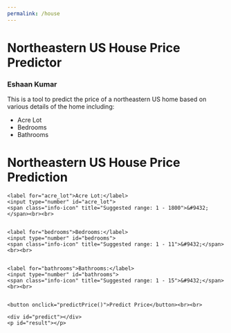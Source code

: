 ```yaml
---
permalink: /house
---
```


# Northeastern US House Price Predictor
### Eshaan Kumar

This is a tool to predict the price of a northeastern US home based on various details of the home including:
- Acre Lot
- Bedrooms
- Bathrooms

<html lang="en">
<head>
    <meta charset="UTF-8">
    <meta name="viewport" content="width=device-width, initial-scale=1.0">
    <title>House Price Prediction</title>
</head>
<body>
    <h1>Northeastern US House Price Prediction</h1>

    <label for="acre_lot">Acre Lot:</label>
    <input type="number" id="acre_lot">
    <span class="info-icon" title="Suggested range: 1 - 1800">&#9432;</span><br><br>


    <label for="bedrooms">Bedrooms:</label>
    <input type="number" id="bedrooms">
    <span class="info-icon" title="Suggested range: 1 - 11">&#9432;</span><br><br>


    <label for="bathrooms">Bathrooms:</label>
    <input type="number" id="bathrooms">
    <span class="info-icon" title="Suggested range: 1 - 15">&#9432;</span><br><br>


    <button onclick="predictPrice()">Predict Price</button><br><br>

    <div id="predict"></div>
    <p id="result"></p>

<style>
    .info-icon {
        margin-left: 5px;
        cursor: pointer;
        font-size: 18px;
    }

    .info-icon:hover {
        color: blue;
    }
</style>

<script>
    function predictPrice() {
        const acreLot = document.getElementById("acre_lot").value;
        const bedrooms = document.getElementById("bedrooms").value;
        const bathrooms = document.getElementById("bathrooms").value;

        const acreLotInRange = acreLot >= 1 && acreLot <= 1800;
        const bedroomsInRange = bedrooms >= 1 && bedrooms <= 11;
        const bathroomsInRange = bathrooms >= 1 && bathrooms <= 15;

        if (!acreLotInRange || !bedroomsInRange || !bathroomsInRange) {
            document.getElementById("result").innerText = "Please enter values within the suggested range.";
            return
        }

        const requestData = {
            "acre_lot": acreLot,
            "bedrooms": bedrooms,
            "bathrooms": bathrooms
        };
        console.log(JSON.stringify(requestData))
        fetch("http://127.0.0.1:8059/api/houseprice/predict", {
            method: "POST",
            headers: {
                "Content-Type": "application/json",
            },
            body: JSON.stringify(requestData),
        })
        .then(response => response.json())
        .then(data => {
            const predictedPrice = parseFloat(data.predicted_price).toLocaleString(); // Add parseFloat() to ensure correct conversion to number before formatting
            document.getElementById("result").innerText = "Predicted Price: $" + predictedPrice;
        })
        .catch(error => {
            console.error("Error:", error);
            document.getElementById("result").innerText = "An error occurred. Please try again.";
        });
    }
</script>


    
</body>
</html>
